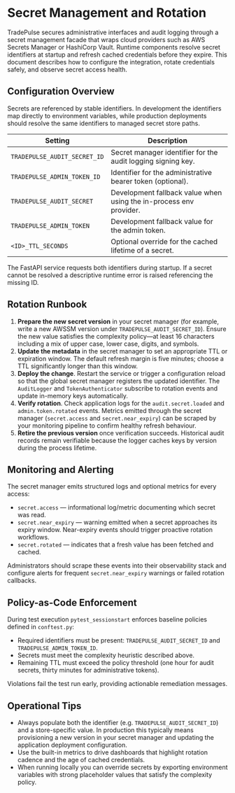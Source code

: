 # Secret Management and Rotation

TradePulse secures administrative interfaces and audit logging through a secret
management facade that wraps cloud providers such as AWS Secrets Manager or
HashiCorp Vault. Runtime components resolve secret identifiers at startup and
refresh cached credentials before they expire. This document describes how to
configure the integration, rotate credentials safely, and observe secret access
health.

## Configuration Overview

Secrets are referenced by stable identifiers. In development the identifiers map
directly to environment variables, while production deployments should resolve
the same identifiers to managed secret store paths.

| Setting                               | Description                                                       |
|---------------------------------------|-------------------------------------------------------------------|
| `TRADEPULSE_AUDIT_SECRET_ID`          | Secret manager identifier for the audit logging signing key.      |
| `TRADEPULSE_ADMIN_TOKEN_ID`           | Identifier for the administrative bearer token (optional).        |
| `TRADEPULSE_AUDIT_SECRET`             | Development fallback value when using the in-process env provider.|
| `TRADEPULSE_ADMIN_TOKEN`              | Development fallback value for the admin token.                   |
| `<ID>_TTL_SECONDS`                    | Optional override for the cached lifetime of a secret.            |

The FastAPI service requests both identifiers during startup. If a secret cannot
be resolved a descriptive runtime error is raised referencing the missing ID.

## Rotation Runbook

1. **Prepare the new secret version** in your secret manager (for example, write
a new AWSSM version under `TRADEPULSE_AUDIT_SECRET_ID`). Ensure the new value
satisfies the complexity policy—at least 16 characters including a mix of upper
case, lower case, digits, and symbols.
2. **Update the metadata** in the secret manager to set an appropriate TTL or
expiration window. The default refresh margin is five minutes; choose a TTL
significantly longer than this window.
3. **Deploy the change**. Restart the service or trigger a configuration reload
so that the global secret manager registers the updated identifier. The
`AuditLogger` and `TokenAuthenticator` subscribe to rotation events and update
in-memory keys automatically.
4. **Verify rotation**. Check application logs for the `audit.secret.loaded` and
`admin.token.rotated` events. Metrics emitted through the secret manager
(`secret.access` and `secret.near_expiry`) can be scraped by your monitoring
pipeline to confirm healthy refresh behaviour.
5. **Retire the previous version** once verification succeeds. Historical audit
records remain verifiable because the logger caches keys by version during the
process lifetime.

## Monitoring and Alerting

The secret manager emits structured logs and optional metrics for every access:

* `secret.access` — informational log/metric documenting which secret was read.
* `secret.near_expiry` — warning emitted when a secret approaches its expiry
  window. Near-expiry events should trigger proactive rotation workflows.
* `secret.rotated` — indicates that a fresh value has been fetched and cached.

Administrators should scrape these events into their observability stack and
configure alerts for frequent `secret.near_expiry` warnings or failed rotation
callbacks.

## Policy-as-Code Enforcement

During test execution `pytest_sessionstart` enforces baseline policies defined in
`conftest.py`:

* Required identifiers must be present: `TRADEPULSE_AUDIT_SECRET_ID` and
  `TRADEPULSE_ADMIN_TOKEN_ID`.
* Secrets must meet the complexity heuristic described above.
* Remaining TTL must exceed the policy threshold (one hour for audit secrets,
  thirty minutes for administrative tokens).

Violations fail the test run early, providing actionable remediation messages.

## Operational Tips

* Always populate both the identifier (e.g. `TRADEPULSE_AUDIT_SECRET_ID`) and a
  store-specific value. In production this typically means provisioning a new
  version in your secret manager and updating the application deployment
  configuration.
* Use the built-in metrics to drive dashboards that highlight rotation cadence
  and the age of cached credentials.
* When running locally you can override secrets by exporting environment
  variables with strong placeholder values that satisfy the complexity policy.
